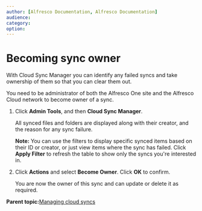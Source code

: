```yaml
---
author: [Alfresco Documentation, Alfresco Documentation]
audience: 
category: 
option: 
---
```


# Becoming sync owner

With Cloud Sync Manager you can identify any failed syncs and take ownership of them so that you can clear them out.

You need to be administrator of both the Alfresco One site and the Alfresco Cloud network to become owner of a sync.

1.  Click **Admin Tools**, and then **Cloud Sync Manager**.

    All synced files and folders are displayed along with their creator, and the reason for any sync failure.

    **Note:** You can use the filters to display specific synced items based on their ID or creator, or just view items where the sync has failed. Click **Apply Filter** to refresh the table to show only the syncs you're interested in.

2.  Click **Actions** and select **Become Owner**. Click **OK** to confirm.

    You are now the owner of this sync and can update or delete it as required.


**Parent topic:**[Managing cloud syncs](../concepts/cloud-sync-manager.md)

